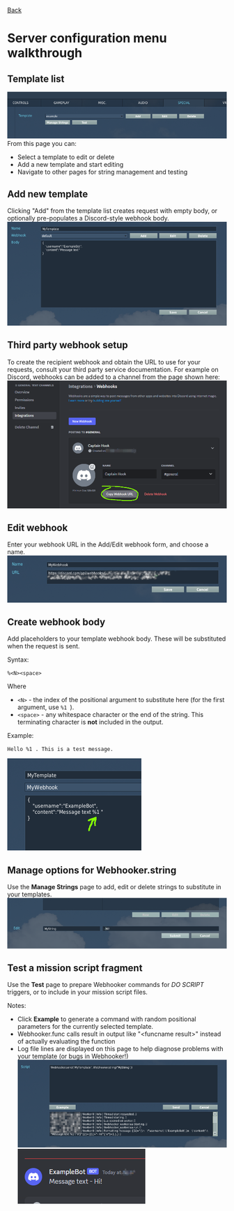 [Back](../Readme.md)
# Server configuration menu walkthrough

## Template list
![Root options menu - select template](Images/TemplateList.png)
From this page you can:
* Select a template to edit or delete
* Add a new template and start editing
* Navigate to other pages for string management and testing

## Add new template
Clicking "Add" from the template list creates request with empty body, or optionally pre-populates a Discord-style webhook body.
![Discord-style webhook body](Images/DiscordCreateTemplate.png)

## Third party webhook setup
To create the recipient webhook and obtain the URL to use for your requests, consult your third party service documentation. For example on Discord, webhooks can be added to a channel from the page shown here:
![Create a channel webhook in Discord](Images/GetWebhookURL.png)

## Edit webhook
Enter your webhook URL in the Add/Edit webhook form, and choose a name.
![Set URL in DCS options menu](Images/CreateWebhook.png)

## Create webhook body
Add placeholders to your template webhook body. These will be substituted when the request is sent. 

Syntax:
```
%<N><space>
```
Where
* `<N>` - the index of the positional argument to substitute here (for the first argument, use `%1 `).
* `<space>` - any whitespace character or the end of the string. This terminating character is **not** included in the output.

Example:
```
Hello %1 . This is a test message.
```
![Request body with placeholders](Images/AddPlaceholder.png)

## Manage options for Webhooker.string
Use the **Manage Strings** page to add, edit or delete strings to substitute in your templates.
![Edit substitution string](Images/AddString.png)

## Test a mission script fragment
Use the **Test** page to prepare Webhooker commands for *DO SCRIPT* triggers, or to include in your mission script files.

Notes:
* Click **Example** to generate a command with random positional parameters for the currently selected template. 
* Webhooker.func calls result in output like "\<funcname result\>" instead of actually evaluating the function
* Log file lines are displayed on this page to help diagnose problems with your template (or bugs in Webhooker!)
![Test webhook page](Images/TestSend.png)
![Message received in Discord](Images/MessageArrives.png)